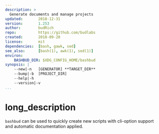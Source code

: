 ```yaml
---
description: >
  Generate documents and manage projects
updated:       2018-12-31
version:       1.253
author:        budRich
repo:          https://github.com/budlabs
created:       2018-09-20
license:       mit
dependencies:  [bash, gawk, sed]
see_also:      [bash(1), awk(1), sed(1)]
environ:
    BASHBUD_DIR: $XDG_CONFIG_HOME/bashbud
synopsis: |
    --new|-n   [GENERATOR] **TARGET_DIR**
    --bump|-b  [PROJECT_DIR]
    --help|-h
    --version|-v
...
```


# long_description

`bashbud` can be used to quickly create new scripts with cli-option support and automatic documentation applied.
